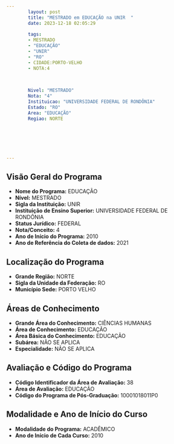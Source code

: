 ```yaml
---
        layout: post
        title: "MESTRADO em EDUCAÇÃO na UNIR  "
        date: 2023-12-18 02:05:29
     
        tags:
        - MESTRADO
        - "EDUCAÇÃO"
        - "UNIR"
        - "RO"
        - CIDADE:PORTO-VELHO
        - NOTA:4
        
       

        Nivel: "MESTRADO"
        Nota: "4"
        Instituicao: "UNIVERSIDADE FEDERAL DE RONDÔNIA"
        Estado: "RO"
        Area: "EDUCAÇÃO"
        Regiao: NORTE
        
        
        
        
        
        
---
```

## Visão Geral do Programa
- **Nome do Programa:** EDUCAÇÃO
- **Nível:** MESTRADO
- **Sigla da Instituição:** UNIR
- **Instituição de Ensino Superior:** UNIVERSIDADE FEDERAL DE RONDÔNIA
- **Status Jurídico:** FEDERAL
- **Nota/Conceito:** 4
- **Ano de Início do Programa:** 2010
- **Ano de Referência do Coleta de dados:** 2021

## Localização do Programa
- **Grande Região:** NORTE
- **Sigla da Unidade da Federação:** RO
- **Município Sede:** PORTO VELHO

## Áreas de Conhecimento
- **Grande Área do Conhecimento:** CIÊNCIAS HUMANAS
- **Área de Conhecimento:** EDUCAÇÃO
- **Área Básica do Conhecimento:** EDUCAÇÃO
- **Subárea:** NÃO SE APLICA
- **Especialidade:** NÃO SE APLICA

## Avaliação e Código do Programa
- **Código Identificador da Área de Avaliação:** 38
- **Área de Avaliação:** EDUCAÇÃO
- **Código do Programa de Pós-Graduação:** 10001018011P0


## Modalidade e Ano de Início do Curso
- **Modalidade do Programa:** ACADÊMICO
- **Ano de Início de Cada Curso:** 2010
